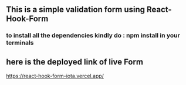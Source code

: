 ## This is a simple validation form using React-Hook-Form
### to install all the dependencies kindly do : npm install in your terminals 

## here is the deployed link of live Form 
https://react-hook-form-iota.vercel.app/
